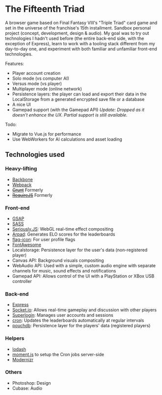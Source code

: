 # The Fifteenth Triad

A browser game based on Final Fantasy VIII's "Triple Triad" card game and set in the universe of the franchise's 15th installment.
Sandbox personal project (concept, development, design & audio). My goal was to try out technologies I hadn't used before (the entire back-end side, with the exception of Express), learn to work with a tooling stack different from my day-to-day one, and experiment with both familiar and unfamiliar front-end technologies.

Features:
- Player account creation
- Solo mode (vs computer AI)
- Versus mode (vs player)
- Multiplayer mode (online network)
- Persistence layers: the player can load and export their data in the LocalStorage from a generated encrypted save file or a database
- A nice UI
- Gamepad support (with the Gamepad API)
*Update: Dropped as it doesn't enhance the UX. Partial support is still available.*

Todo:
- Migrate to Vue.js for performance
- Use WebWorkers for AI calculations and asset loading

## Technologies used
### Heavy-lifting
- [Backbone](http://backbonejs.org)
- [Webpack](https://webpack.js.org)
- ~~[Grunt](https://gruntjs.com/)~~ Formerly
- ~~[RequireJS](http://requirejs.org/)~~ Formerly

### Front-end
- [GSAP](https://greensock.com/gsap)
- [SASS](sass-lang.com)
- [Seriously.JS](https://github.com/brianchirls/Seriously.js): WebGL real-time effect compositing
- [Arpad](https://github.com/PhobosRising/node-arpad): Generates ELO scores for the leaderboards
- [flag-icon](https://github.com/lipis/flag-icon-css): For user profile flags
- [FontAwesome](http://fontawesome.io/)
- Localstorage: Persistence layer for the user's data (non-registered player)
- Canvas API: Background visuals compositing
- WebAudio API: Used with a simple, custom audio engine with separate channels for music, sound effects and notifications
- Gamepad API: Allows control of the UI with a PlayStation or XBox USB controller

### Back-end
- [Express](https://expressjs.com)
- [Socket.io](https://socket.io): Allows real-time gameplay and discussion with other players
- [Superlogin](https://github.com/colinskow/superlogin): Manages user accounts and sessions
- [cron](https://github.com/kelektiv/node-cron): Updates the leaderboards automatically at regular intervals
- [pouchdb](https://pouchdb.com): Persistence layer for the players' data (registered players)

### Helpers
- [lodash](https://lodash.com)
- [moment.js](https://momentjs.com) to setup the Cron jobs server-side
- [Modernizr](https://modernizr.com)

### Others
- Photoshop: Design
- Cubase: Audio
